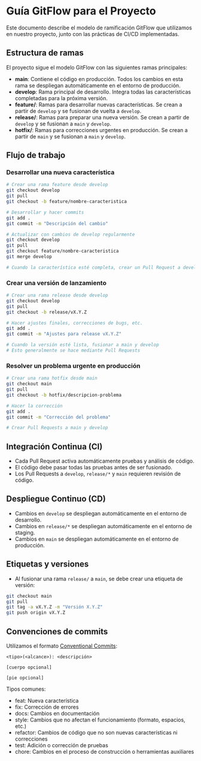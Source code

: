 # Guía GitFlow para el Proyecto

Este documento describe el modelo de ramificación GitFlow que utilizamos en nuestro proyecto, junto con las prácticas de CI/CD implementadas.

## Estructura de ramas

El proyecto sigue el modelo GitFlow con las siguientes ramas principales:

- **main**: Contiene el código en producción. Todos los cambios en esta rama se despliegan automáticamente en el entorno de producción.
- **develop**: Rama principal de desarrollo. Integra todas las características completadas para la próxima versión.
- **feature/**: Ramas para desarrollar nuevas características. Se crean a partir de `develop` y se fusionan de vuelta a `develop`.
- **release/**: Ramas para preparar una nueva versión. Se crean a partir de `develop` y se fusionan a `main` y `develop`.
- **hotfix/**: Ramas para correcciones urgentes en producción. Se crean a partir de `main` y se fusionan a `main` y `develop`.

## Flujo de trabajo

### Desarrollar una nueva característica

```bash
# Crear una rama feature desde develop
git checkout develop
git pull
git checkout -b feature/nombre-caracteristica

# Desarrollar y hacer commits
git add .
git commit -m "Descripción del cambio"

# Actualizar con cambios de develop regularmente
git checkout develop
git pull
git checkout feature/nombre-caracteristica
git merge develop

# Cuando la característica esté completa, crear un Pull Request a develop
```

### Crear una versión de lanzamiento

```bash
# Crear una rama release desde develop
git checkout develop
git pull
git checkout -b release/vX.Y.Z

# Hacer ajustes finales, correcciones de bugs, etc.
git add .
git commit -m "Ajustes para release vX.Y.Z"

# Cuando la versión esté lista, fusionar a main y develop
# Esto generalmente se hace mediante Pull Requests
```

### Resolver un problema urgente en producción

```bash
# Crear una rama hotfix desde main
git checkout main
git pull
git checkout -b hotfix/descripcion-problema

# Hacer la corrección
git add .
git commit -m "Corrección del problema"

# Crear Pull Requests a main y develop
```

## Integración Continua (CI)

- Cada Pull Request activa automáticamente pruebas y análisis de código.
- El código debe pasar todas las pruebas antes de ser fusionado.
- Los Pull Requests a `develop`, `release/*` y `main` requieren revisión de código.

## Despliegue Continuo (CD)

- Cambios en `develop` se despliegan automáticamente en el entorno de desarrollo.
- Cambios en `release/*` se despliegan automáticamente en el entorno de staging.
- Cambios en `main` se despliegan automáticamente en el entorno de producción.

## Etiquetas y versiones

- Al fusionar una rama `release/` a `main`, se debe crear una etiqueta de versión:

```bash
git checkout main
git pull
git tag -a vX.Y.Z -m "Versión X.Y.Z"
git push origin vX.Y.Z
```

## Convenciones de commits

Utilizamos el formato [Conventional Commits](https://www.conventionalcommits.org/):

```
<tipo>(<alcance>): <descripción>

[cuerpo opcional]

[pie opcional]
```

Tipos comunes:
- feat: Nueva característica
- fix: Corrección de errores
- docs: Cambios en documentación
- style: Cambios que no afectan el funcionamiento (formato, espacios, etc.)
- refactor: Cambios de código que no son nuevas características ni correcciones
- test: Adición o corrección de pruebas
- chore: Cambios en el proceso de construcción o herramientas auxiliares 